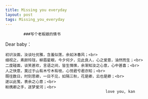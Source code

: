 ```yaml
---
title: Missing you everyday
layout: post
tags: Missing_you_everyday
---
```

			###写个老板娘的情书
Dear baby：

	初识汝面，汝谈吐优雅，含羞似莲，余如沐春风；<br>
	细视之，素颜玲珑，柳眉星眼，今夕何夕，见此良人，心之爱意，油然而生；<br>
	二度碰面，谈笑甚欢，言语之间，皆生情愫，余渐知汝之心意，心中甚喜；<br>
	人之快意，莫过于山有木兮木有枝，心悦君兮君亦知；<br>
	既往数日，时刻思卿，一日不见，如隔三秋，花是卿，云也是卿；<br>
	遂以此笺，表余之心意；<br>
	盼携卿之手，逐梦爱河；<br>
												love you, kan
											
									







